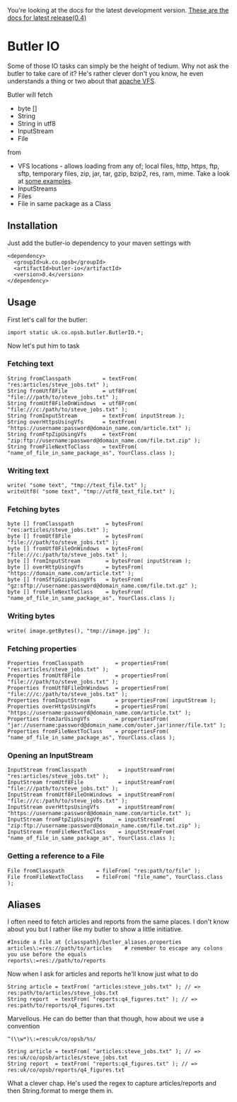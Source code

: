 You're looking at the docs for the latest development version. [These are the docs for latest release(0.4)](http://github.com/opsb/butler-io/tree/butler-io-0.4)

Butler IO
============

Some of those IO tasks can simply be the height of tedium. Why not ask the butler to take care of it? He's rather clever don't you know, he even understands a thing or two about that [apache VFS](http://commons.apache.org/vfs/ "apache VFS").

Butler will fetch

* byte []
* String
* String in utf8
* InputStream
* File

from

* VFS locations - allows loading from any of; local files, http, https, ftp, sftp, temporary files, zip, jar, tar, gzip, bzip2, res, ram, mime. Take a look at [some examples](http://commons.apache.org/vfs/filesystems.html "VFS examples").
* InputStreams
* Files
* File in same package as a Class

Installation
------------

Just add the butler-io dependency to your maven settings with

    <dependency>
      <groupId>uk.co.opsb</groupId>
      <artifactId>butler-io</artifactId>
      <version>0.4</version>
    </dependency>

Usage
-----

First let's call for the butler:

    import static uk.co.opsb.butler.ButlerIO.*;

Now let's put him to task

### Fetching text

    String fromClasspath          = textFrom( "res:articles/steve_jobs.txt" );
    String fromUtf8File           = utf8From( "file:///path/to/steve_jobs.txt" );
    String fromUtf8FileOnWindows  = utf8From( "file:///c:/path/to/steve_jobs.txt" );
    String fromInputStream        = textFrom( inputStream );
    String overHttpsUsingVfs      = textFrom( "https://username:password@domain_name.com/article.txt" );
    String fromFtpZipUsingVfs     = textFrom( "zip:ftp://username:password@domain_name.com/file.txt.zip" );
    String fromFileNextToClass    = textFrom( "name_of_file_in_same_package_as", YourClass.class );

### Writing text

    write( "some text", "tmp://text_file.txt" );
    writeUtf8( "some text", "tmp://utf8_text_file.txt" );
    
### Fetching bytes

    byte [] fromClasspath          = bytesFrom( "res:articles/steve_jobs.txt" );
    byte [] fromUtf8File           = bytesFrom( "file:///path/to/steve_jobs.txt" );
    byte [] fromUtf8FileOnWindows  = bytesFrom( "file:///c:/path/to/steve_jobs.txt" );
    byte [] fromInputStream        = bytesFrom( inputStream );
    byte [] overHttpUsingVfs       = bytesFrom( "https://domain_name.com/article.txt" );
    byte [] fromSftpGzipUsingVfs   = bytesFrom( "gz:sftp://username:password@domain_name.com/file.txt.gz" );   
    byte [] fromFileNextToClass    = bytesFrom( "name_of_file_in_same_package_as", YourClass.class );     
    
### Writing bytes

    write( image.getBytes(), "tmp://image.jpg" );
    
### Fetching properties

    Properties fromClasspath          = propertiesFrom( "res:articles/steve_jobs.txt" );
    Properties fromUtf8File           = propertiesFrom( "file:///path/to/steve_jobs.txt" );
    Properties fromUtf8FileOnWindows  = propertiesFrom( "file:///c:/path/to/steve_jobs.txt" );
    Properties fromInputStream        = propertiesFrom( inputStream );
    Properties overHttpsUsingVfs      = propertiesFrom( "https://username:password@domain_name.com/article.txt" );
    Properties fromJarUsingVfs        = propertiesFrom( "jar://username:password@domain_name.com/outer.jar!inner/file.txt" );   
    Properties fromFileNextToClass    = propertiesFrom( "name_of_file_in_same_package_as", YourClass.class );    

### Opening an InputStream

    InputStream fromClasspath          = inputStreamFrom( "res:articles/steve_jobs.txt" );
    InputStream fromUtf8File           = inputStreamFrom( "file:///path/to/steve_jobs.txt" );
    InputStream fromUtf8FileOnWindows  = inputStreamFrom( "file:///c:/path/to/steve_jobs.txt" );
    InputStream overHttpsUsingVfs      = inputStreamFrom( "https://username:password@domain_name.com/article.txt" );
    InputStream fromFtpZipUsingVfs     = inputStreamFrom( "zip:ftp://username:password@domain_name.com/file.txt.zip" );   
    InputStream fromFileNextToClass    = inputStreamFrom( "name_of_file_in_same_package_as", YourClass.class );    

### Getting a reference to a File

    File fromClasspath          = fileFrom( "res:path/to/file" );
    File fromFileNextToClass    = fileFrom( "file_name", YourClass.class );

## Aliases

I often need to fetch articles and reports from the same places. I don't know about you but I rather like my butler to show a little initiative.

    #Inside a file at {classpath}/butler_aliases.properties
    articles\:=res://path/to/articles    # remember to escape any colons you use before the equals
    reports\:=res://path/to/reports
    
Now when I ask for articles and reports he'll know just what to do

    String article = textFrom( "articles:steve_jobs.txt" ); // => res:path/to/articles/steve_jobs.txt
    String report  = textFrom( "reports:q4_figures.txt" ); // => res:path/to/reports/q4_figures.txt

Marvellous. He can do better than that though, how about we use a convention

    ^(\\w*)\:=res:uk/co/opsb/%s/
    
    String article = textFrom( "articles:steve_jobs.txt" ); // => res:uk/co/opsb/articles/steve_jobs.txt
    String report  = textFrom( "reports:q4_figures.txt" ); // => res:uk/co/opsb/reports/q4_figures.txt

What a clever chap. He's used the regex to capture articles/reports and then String.format to merge them in.
